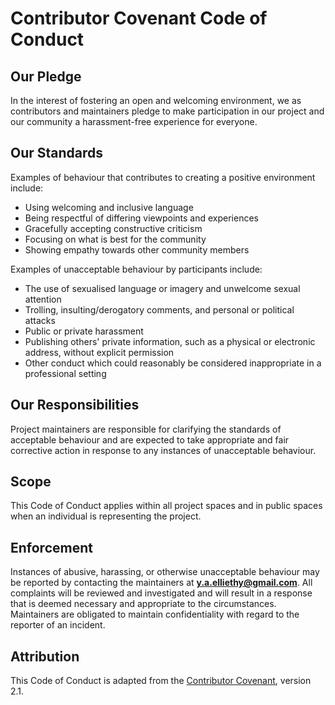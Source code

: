 # Contributor Covenant Code of Conduct

## Our Pledge

In the interest of fostering an open and welcoming environment, we as
contributors and maintainers pledge to make participation in our project and
our community a harassment-free experience for everyone.

## Our Standards

Examples of behaviour that contributes to creating a positive environment
include:

* Using welcoming and inclusive language
* Being respectful of differing viewpoints and experiences
* Gracefully accepting constructive criticism
* Focusing on what is best for the community
* Showing empathy towards other community members

Examples of unacceptable behaviour by participants include:

* The use of sexualised language or imagery and unwelcome sexual attention
* Trolling, insulting/derogatory comments, and personal or political attacks
* Public or private harassment
* Publishing others' private information, such as a physical or electronic
  address, without explicit permission
* Other conduct which could reasonably be considered inappropriate in a
  professional setting

## Our Responsibilities

Project maintainers are responsible for clarifying the standards of acceptable
behaviour and are expected to take appropriate and fair corrective action in
response to any instances of unacceptable behaviour.

## Scope

This Code of Conduct applies within all project spaces and in public spaces
when an individual is representing the project.

## Enforcement

Instances of abusive, harassing, or otherwise unacceptable behaviour may be
reported by contacting the maintainers at **y.a.elliethy@gmail.com**. All
complaints will be reviewed and investigated and will result in a response
that is deemed necessary and appropriate to the circumstances. Maintainers are
obligated to maintain confidentiality with regard to the reporter of an
incident.

## Attribution

This Code of Conduct is adapted from the [Contributor Covenant][homepage],
version 2.1.

[homepage]: https://www.contributor-covenant.org 